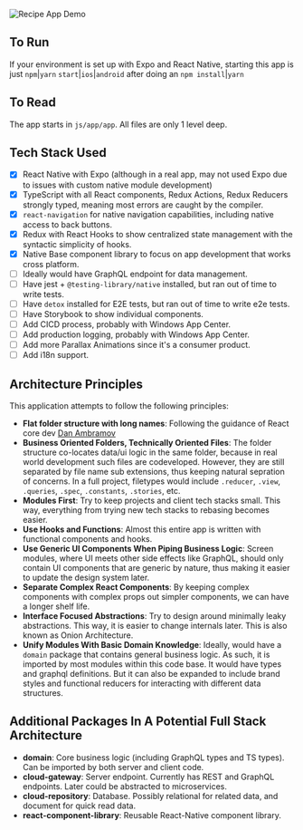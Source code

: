 ![Recipe App Demo](./recipe-app-demo.gif)

## To Run

If your environment is set up with Expo and React Native, starting this app is just `npm`|`yarn` `start`|`ios`|`android` after doing an `npm install`|`yarn`

## To Read

The app starts in `js/app/app`. All files are only 1 level deep.

## Tech Stack Used

- [x] React Native with Expo (although in a real app, may not used Expo due to issues with custom native module development)
- [x] TypeScript with all React components, Redux Actions, Redux Reducers strongly typed, meaning most errors are caught by the compiler.
- [x] `react-navigation` for native navigation capabilities, including native access to back buttons.
- [x] Redux with React Hooks to show centralized state management with the syntactic simplicity of hooks.
- [x] Native Base component library to focus on app development that works cross platform.
- [ ] Ideally would have GraphQL endpoint for data management.
- [ ] Have jest + `@testing-library/native` installed, but ran out of time to write tests.
- [ ] Have `detox` installed for E2E tests, but ran out of time to write e2e tests.
- [ ] Have Storybook to show individual components.
- [ ] Add CICD process, probably with Windows App Center.
- [ ] Add production logging, probably with Windows App Center.
- [ ] Add more Parallax Animations since it's a consumer product.
- [ ] Add i18n support.

## Architecture Principles

This application attempts to follow the following principles:

- **Flat folder structure with long names**: Following the guidance of React core dev [Dan Ambramov](https://twitter.com/dan_abramov/status/1145354949871767552)
- **Business Oriented Folders, Technically Oriented Files**: The folder structure co-locates data/ui logic in the same folder, because in real world development such files are codeveloped. However, they are still separated by file name sub extensions, thus keeping natural sepration of concerns. In a full project, filetypes would include `.reducer`, `.view`, `.queries`, `.spec`, `.constants`, `.stories`, etc.
- **Modules First**: Try to keep projects and client tech stacks small. This way, everything from trying new tech stacks to rebasing becomes easier.
- **Use Hooks and Functions**: Almost this entire app is written with functional components and hooks.
- **Use Generic UI Components When Piping Business Logic**: Screen modules, where UI meets other side effects like GraphQL, should only contain UI components that are generic by nature, thus making it easier to update the design system later.
- **Separate Complex React Components**: By keeping complex components with complex props out simpler components, we can have a longer shelf life.
- **Interface Focused Abstractions**: Try to design around minimally leaky abstractions. This way, it is easier to change internals later. This is also known as Onion Architecture.
- **Unify Modules With Basic Domain Knowledge**: Ideally, would have a `domain` package that contains general business logic. As such, it is imported by most modules within this code base. It would have types and graphql definitions. But it can also be expanded to include brand styles and functional reducers for interacting with different data structures.

## Additional Packages In A Potential Full Stack Architecture

- **domain**: Core business logic (including GraphQL types and TS types). Can be imported by both server and client code.
- **cloud-gateway**: Server endpoint. Currently has REST and GraphQL endpoints. Later could be abstracted to microservices.
- **cloud-repository**: Database. Possibly relational for related data, and document for quick read data.
- **react-component-library**: Reusable React-Native component library.
